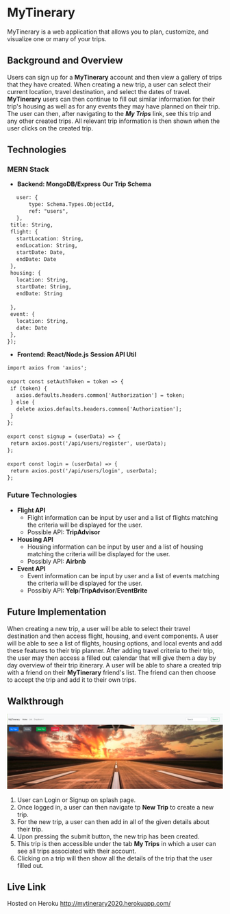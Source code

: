 # MyTinerary
MyTinerary is a web application that allows you to plan, customize, and visualize one or many of your trips.

## Background and Overview

 Users can sign up for a **MyTinerary** account and then view a gallery of trips that they have created. When creating a new trip, a user can select their current location, travel destination, and select the dates of travel. **MyTinerary** users can then continue to fill out similar information for their trip's housing as well as for any events they may have planned on their trip. The user can then, after navigating to the ***My Trips*** link, see this trip and any other created trips. All relevant trip information is then shown when the user clicks on the created trip.


## Technologies

 ### MERN Stack
 
 - **Backend: MongoDB/Express**
**Our Trip Schema**
 ``` var Trip = mongoose.model("trip", {
    user: {
        type: Schema.Types.ObjectId,
        ref: "users",
    },
  title: String,
  flight: {
    startLocation: String,
    endLocation: String,
    startDate: Date,
    endDate: Date
  },
  housing: {
    location: String,
    startDate: String,
    endDate: String

  },
  event: {
    location: String,
    date: Date
  },
}); 
```


 
 -  **Frontend: React/Node.js**
 **Session API Util**
 ```  
import axios from 'axios';

export const setAuthToken = token => {
  if (token) {
    axios.defaults.headers.common['Authorization'] = token;
  } else {
    delete axios.defaults.headers.common['Authorization'];
  }
};

export const signup = (userData) => {
  return axios.post('/api/users/register', userData);
};

export const login = (userData) => {
  return axios.post('/api/users/login', userData);
};
```

 ### Future Technologies
  - **Flight API**
	 - Flight information can be input by user and a list of flights matching the criteria will be displayed for the user.
	 - Possible API: **TripAdvisor**
  - **Housing API**
	   - Housing information can be input by user and a list of housing matching the criteria will be displayed for the user.
    - Possibly API: **Airbnb**
  - **Event API**
	   - Event information can be input by user and a list of events matching the criteria will be displayed for the user.
    - Possibly API: **Yelp**/**TripAdvisor**/**EventBrite**
    
 

## Future Implementation
When creating a new trip, a user will be able to select their travel destination and then access flight, housing, and event components. A user will be able to see a list of flights, housing options, and local events and add these features to their trip planner. After adding travel criteria to their trip, the user may then access a filled out calendar that will give them a day by day overview of their trip itinerary. A user will be able to share a created trip with a friend on their **MyTinerary** friend's list. The friend can then choose to accept the trip and add it to their own trips.

## Walkthrough
![Image of Site](https://github.com/sanaanymoe/MyTinerary/blob/master/screen_shot_2020-07-10_at_11.09.58_am.png)
 1. User can Login or Signup on splash page.
 2. Once logged in, a user can then navigate tp **New Trip** to create a new trip.
 3. For the new trip, a user can then add in all of the given details about their trip.
 4. Upon pressing the submit button, the new trip has been created.
 5. This trip is then accessible under the tab **My Trips** in which a user can see all trips associated with their account.
 6. Clicking on a trip will then  show all the details of the trip that the user filled out. 
 
 ## Live Link
 Hosted on Heroku
 http://mytinerary2020.herokuapp.com/



